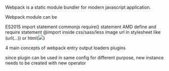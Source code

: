 Webpack is a static module bundler for modern javascript application.

Webpack module can be

ES2015 import statement
commonjs require() statement 
AMD define and require statement
@import inside css/sass/less
image url in stylesheet like (url(...)) or html(<img src='...'>)

4 main concepts of webpack
entry
output
loaders
plugins

since plugin can be used in same config for different purpose, new instance needs to be created with new operator

